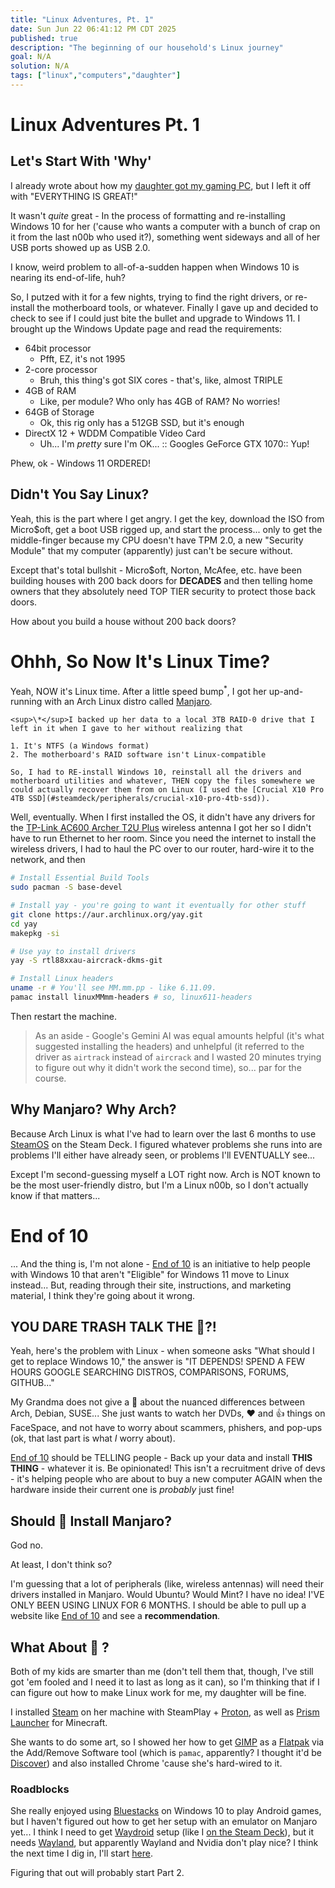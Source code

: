 ```yaml
---
title: "Linux Adventures, Pt. 1"
date: Sun Jun 22 06:41:12 PM CDT 2025
published: true
description: "The beginning of our household's Linux journey"
goal: N/A
solution: N/A
tags: ["linux","computers","daughter"]
---
```

# Linux Adventures Pt. 1

## Let's Start With 'Why'

I already wrote about how my [daughter got my gaming PC](#steamdeck/how-i-got-my-steam-deck), but I left it off with "EVERYTHING IS GREAT!"

It wasn't _quite_ great - In the process of formatting and re-installing Windows 10 for her ('cause who wants a computer with a bunch of crap on it from the last n00b who used it?), something went sideways and all of her USB ports showed up as USB 2.0.

I know, weird problem to all-of-a-sudden happen when Windows 10 is nearing its end-of-life, huh?

So, I putzed with it for a few nights, trying to find the right drivers, or re-install the motherboard tools, or whatever. Finally I gave up and decided to check to see if I could just bite the bullet and upgrade to Windows 11. I brought up the Windows Update page and read the requirements:

- 64bit processor
    * Pfft, EZ, it's not 1995
- 2-core processor
    * Bruh, this thing's got SIX cores - that's, like, almost TRIPLE
- 4GB of RAM
    * Like, per module? Who only has 4GB of RAM? No worries!
- 64GB of Storage
    * Ok, this rig only has a 512GB SSD, but it's enough
- DirectX 12 + WDDM Compatible Video Card 
    * Uh... I'm _pretty_ sure I'm OK... :: Googles GeForce GTX 1070:: Yup!

Phew, ok - Windows 11 ORDERED!

## Didn't You Say Linux?

Yeah, this is the part where I get angry. I get the key, download the ISO from Micro$oft, get a boot USB rigged up, and start the process... only to get the middle-finger because my CPU doesn't have TPM 2.0, a new "Security Module" that my computer (apparently) just can't be secure without.

Except that's total bullshit - Micro$oft, Norton, McAfee, etc. have been building houses with 200 back doors for **DECADES** and then telling home owners that they absolutely need TOP TIER security to protect those back doors.

How about you build a house without 200 back doors?

# Ohhh, So Now It's Linux Time?

Yeah, NOW it's Linux time. After a little speed bump<sup>\*</sup>, I got her up-and-running with an Arch Linux distro called [Manjaro](https://manjaro.org/).

```flare
<sup>\*</sup>I backed up her data to a local 3TB RAID-0 drive that I left in it when I gave to her without realizing that

1. It's NTFS (a Windows format)
2. The motherboard's RAID software isn't Linux-compatible

So, I had to RE-install Windows 10, reinstall all the drivers and motherboard utilities and whatever, THEN copy the files somewhere we could actually recover them from on Linux (I used the [Crucial X10 Pro 4TB SSD](#steamdeck/peripherals/crucial-x10-pro-4tb-ssd)).
```

Well, eventually. When I first installed the OS, it didn't have any drivers for the [TP-Link AC600 Archer T2U Plus](https://www.amazon.com/wireless-USB-WiFi-Adapter-PC/dp/B07P5PRK7J?th=1) wireless antenna I got her so I didn't have to run Ethernet to her room. Since you need the internet to install the wireless drivers, I had to haul the PC over to our router, hard-wire it to the network, and then

```bash
# Install Essential Build Tools
sudo pacman -S base-devel

# Install yay - you're going to want it eventually for other stuff
git clone https://aur.archlinux.org/yay.git
cd yay
makepkg -si

# Use yay to install drivers
yay -S rtl88xxau-aircrack-dkms-git

# Install Linux headers
uname -r # You'll see MM.mm.pp - like 6.11.09.
pamac install linuxMMmm-headers # so, linux611-headers
```

Then restart the machine.

> As an aside - Google's Gemini AI was equal amounts helpful (it's what suggested installing the headers) and unhelpful (it referred to the driver as `airtrack` instead of `aircrack` and I wasted 20 minutes trying to figure out why it didn't work the second time), so... par for the course.

## Why Manjaro? Why Arch?

Because Arch Linux is what I've had to learn over the last 6 months to use [SteamOS](https://store.steampowered.com/steamos) on the Steam Deck. I figured whatever problems she runs into are problems I'll either have already seen, or problems I'll EVENTUALLY see...

Except I'm second-guessing myself a LOT right now. Arch is NOT known to be the most user-friendly distro, but I'm a Linux n00b, so I don't actually know if that matters...

# End of 10

... And the thing is, I'm not alone - [End of 10](https://endof10.org/) is an initiative to help people with Windows 10 that aren't "Eligible" for Windows 11 move to Linux instead... But, reading through their site, instructions, and marketing material, I think they're going about it wrong.

## YOU DARE TRASH TALK THE 🐧?!

Yeah, here's the problem with Linux - when someone asks "What should I get to replace Windows 10," the answer is "IT DEPENDS! SPEND A FEW HOURS GOOGLE SEARCHING DISTROS, COMPARISONS, FORUMS, GITHUB..."

My Grandma does not give a 💩 about the nuanced differences between Arch, Debian, SUSE... She just wants to watch her DVDs, ❤️ and 👍 things on FaceSpace, and not have to worry about scammers, phishers, and pop-ups (ok, that last part is what *I* worry about).

[End of 10](https://endof10.org/) should be TELLING people - Back up your data and install **THIS THING** - whatever it is. Be opinionated! This isn't a recruitment drive of devs - it's helping people who are about to buy a new computer AGAIN when the hardware inside their current one is _probably_ just fine!

## Should 👵 Install Manjaro?

God no.

At least, I don't think so?

I'm guessing that a lot of peripherals (like, wireless antennas) will need their drivers installed in Manjaro. Would Ubuntu? Would Mint? I have no idea! I'VE ONLY BEEN USING LINUX FOR 6 MONTHS. I should be able to pull up a website like [End of 10](https://endof10.org/) and see a **recommendation**.

## What About 👧 ?

Both of my kids are smarter than me (don't tell them that, though, I've still got 'em fooled and I need it to last as long as it can), so I'm thinking that if I can figure out how to make Linux work for me, my daughter will be fine.

I installed [Steam](https://store.steampowered.com/) on her machine with SteamPlay + [Proton](#steamdeck/guides/desktop-mode-sudo-password), as well as [Prism Launcher](https://prismlauncher.org/) for Minecraft.

She wants to do some art, so I showed her how to get [GIMP](https://www.gimp.org/) as a [Flatpak](https://flatpak.org/) via the Add/Remove Software tool (which is `pamac`, apparently? I thought it'd be [Discover](https://apps.kde.org/discover/)) and also installed Chrome 'cause she's hard-wired to it.

### Roadblocks

She really enjoyed using [Bluestacks](https://www.bluestacks.com/) on Windows 10 to play Android games, but I haven't figured out how to get her setup with an emulator on Manjaro yet... I think I need to get [Waydroid](https://github.com/waydroid/waydroid) setup (like I [on the Steam Deck](#steamdeck/guides/waydroid)), but it needs [Wayland](https://wayland.freedesktop.org/), but apparently Wayland and Nvidia don't play nice? I think the next time I dig in, I'll start [here](https://linuxiac.com/nvidia-with-wayland-on-arch-setup-guide/).

Figuring that out will probably start Part 2.
